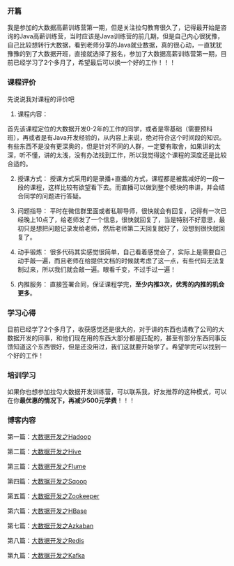 ### 开篇

我是参加的大数据高薪训练营第一期，但是关注拉勾教育很久了，记得最开始是咨询的Java高薪训练营，当时应该是Java训练营的前几期，但是自己内心很犹豫，自己比较想转行大数据，看到老师分享的Java就业数据，真的很心动，一直犹犹豫豫的到了大数据开班，直接就选择了报名，参加了大数据高薪训练营第一期，目前已经学习了2个多月了，希望最后可以换一个好的工作！！！

### 课程评价
先说说我对课程的评价吧

1. 课程内容：

  首先该课程定位的大数据开发0-2年的工作的同学，或者是零基础（需要预科班），再或者是有Java开发经验的，从内容上来说，绝对符合这个时间段的知识。有些东西不是没有更深奥的，但是针对不同的人群，一定要有取舍，如果讲的太深，听不懂，讲的太浅，没有办法找到工作，所以我觉得这个课程的深度还是比较合适的。

2. 授课方式：
     授课方式采用的是录播+直播的方式，课程都是被裁减好的一段一段的课程，这样比较有欲望看下去。而直播可以做到整个模块的串讲，并会结合同学的问题进行答疑。

3. 问题指导：
    平时在微信群里面或者私聊导师，很快就会有回复，记得有一次已经晚上10点了，给老师发了一个信息，很快就回复了，当是特别不好意思，最初只是想把问题记录发给老师，然后老师第二天回复就好了，没想到很快就回复了。

4. 动手锻炼：
    很多代码其实感觉很简单，自己看着感觉会了，实际上是需要自己动手敲一遍，而且老师在给提供文档的时候就考虑了这一点，有些代码无法复制过来，所以我们就会敲一遍。眼看千变，不过手过一遍！

5. 内推服务：
    直接签署合同，保证课程学完，**至少内推3次，优秀的内推的机会更多**。

### 学习心得

目前已经学了2个多月了，收获感觉还是很大的，对于讲的东西也请教了公司的大数据开发的同事，和他们现在用的东西大部分都是匹配的，甚至有部分东西同事反馈知道这个东西很好，但是还没用过，我们这就要开始学了。希望学完可以找到一个好的工作！

### 培训学习

如果你也想参加拉勾大数据开发训练营，可以联系我，好友推荐的这种模式，可以在你**最优惠的情况下，再减少500元学费**！！！

### 博客内容

第一篇：[大数据开发之Hadoop]()

第二篇：[大数据开发之Hive]()

第三篇：[大数据开发之Flume]()

第四篇：[大数据开发之Sqoop]()

第五篇：[大数据开发之Zookeeper]()

第六篇：[大数据开发之HBase]()

第七篇：[大数据开发之Azkaban]()

第八篇：[大数据开发之Redis]()

第九篇：[大数据开发之Kafka]()